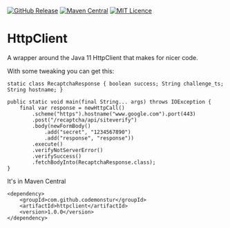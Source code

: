 
[![GitHub Release](https://img.shields.io/github/release/codemonstur/httpclient.svg)](https://github.com/codemonstur/httpclient/releases)
[![Maven Central](https://maven-badges.herokuapp.com/maven-central/com.github.codemonstur/httpclient/badge.svg)](http://mvnrepository.com/artifact/com.github.codemonstur/httpclient)
[![MIT Licence](https://badges.frapsoft.com/os/mit/mit.svg?v=103)](https://opensource.org/licenses/mit-license.php)

# HttpClient

A wrapper around the Java 11 HttpClient that makes for nicer code.

With some tweaking you can get this:

    static class RecaptchaResponse { boolean success; String challenge_ts; String hostname; }

    public static void main(final String... args) throws IOException {
        final var response = newHttpCall()
            .scheme("https").hostname("www.google.com").port(443)
            .post("/recaptcha/api/siteverify")
            .body(newFormBody()
                .add("secret", "1234567890")
                .add("response", "response"))
            .execute()
            .verifyNotServerError()
            .verifySuccess()
            .fetchBodyInto(RecaptchaResponse.class);
    }

It's in Maven Central

    <dependency>
        <groupId>com.github.codemonstur</groupId>
        <artifactId>httpclient</artifactId>
        <version>1.0.0</version>
    </dependency>
